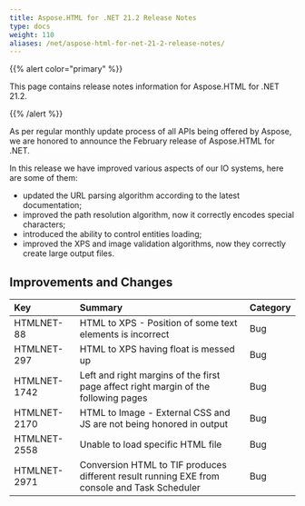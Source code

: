 ```yaml
---
title: Aspose.HTML for .NET 21.2 Release Notes
type: docs
weight: 110
aliases: /net/aspose-html-for-net-21-2-release-notes/
---
```


{{% alert color="primary" %}} 

This page contains release notes information for Aspose.HTML for .NET 21.2.

{{% /alert %}} 

As per regular monthly update process of all APIs being offered by Aspose, we are honored to announce the February release of Aspose.HTML for .NET.

In this release we have improved various aspects of our IO systems, here are some of them:

- updated the URL parsing algorithm according to the latest documentation;
- improved the path resolution algorithm, now it correctly encodes special characters;
- introduced the ability to control entities loading;
- improved the XPS and image validation algorithms, now they correctly create large output files.

## **Improvements and Changes**

|**Key**|**Summary**|**Category**|
| :- | :- | :- |
|HTMLNET-88|HTML to XPS - Position of some text elements is incorrect|Bug|
|HTMLNET-297|HTML to XPS having float is messed up|Bug|
|HTMLNET-1742|Left and right margins of the first page affect right margin of the following pages|Bug|
|HTMLNET-2170|HTML to Image - External CSS and JS are not being honored in output|Bug|
|HTMLNET-2558|Unable to load specific HTML file|Bug|
|HTMLNET-2971|Conversion HTML to TIF produces different result running EXE from console and Task Scheduler|Bug|